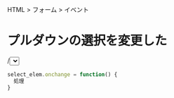 HTML > フォーム > イベント
# プルダウンの選択を変更した
/<select>に設定する  

```javascript
select_elem.onchange = function() {
  処理
}
```
